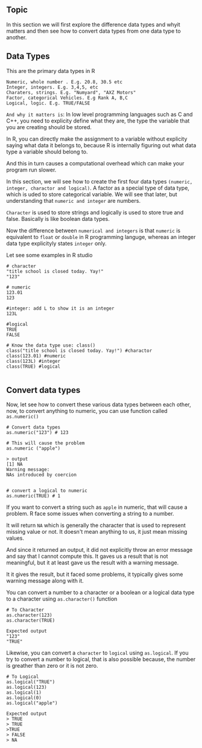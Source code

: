 ## Topic

In this section we will first explore the difference data types and whyit matters and then see how to convert data types from one data type to another.


## Data Types
This are the primary data types in R

```
Numeric, whole number . E.g. 20.8, 30.5 etc
Integer, integers. E.g. 3,4,5, etc
Charaters, strings. E.g. "Numyard", "AXZ Motors"
Factor, categorical Vehicles. E.g Rank A, B,C
Logical, logic. E.g. TRUE/FALSE
```

`And why it matters is`: In low level programming languages such as C and C++, you need to explicity define what they are, the type the variable that you are creating should be stored.

In R, you can directly make the assignment to a variable without explicity saying what data it belongs to, because R is internally figuring out what data type a variable should belong to.

And this in turn causes a computational overhead which can make your program run slower.

In this section, we will see how to create the first four data types `(numeric, integer, charactor and logical)`. A factor as a special type of data type, which is uded to store categorical variable. We will see that later, but understanding that `numeric and integer` are numbers.

`Character` is used to store strings and logically is used to store true and false. Basically is like boolean data types.

Now the difference between `numerical and integers` is that `numeric` is equivalent to `float` or `double` in R programming languge,  whereas an integer data type explicityly states `integer` only.

Let see some examples in R studio

```
# character
"title school is closed today. Yay!"
"123"

# numeric
123.01
123

#integer: add L to show it is an integer
123L

#logical
TRUE
FALSE

# Know the data type use: class()
class("title school is closed today. Yay!") #charactor
class(123.01) #numeric
class(123L) #integer
class(TRUE) #logical
 
```

## Convert data types
Now, let see how to convert these various data types between each other, now, to convert anything to numeric, you can use function called `as.numeric()`

```
# Convert data types
as.numeric("123") # 123

# This will cause the problem
as.numeric ("apple")

> output
[1] NA
Warning message:
NAs introduced by coercion 


# convert a logical to numeric
as.numeric(TRUE) # 1
```

If you want to convert a string such as `apple` in numeric, that will cause a problem. R face some issues when converting a string to a number.

It will return `NA` which is generally the character that is used to represent missing value or not. It doesn't mean anything to us, it just mean missing values.

And since it returned an output, it did not explicitly throw an error message and say that I cannot compute this. It gaves us a result that is not meaningful, but it at least gave us the result with a warning message.

It it gives the result, but it faced some problems, it typically gives some warning message along with it.

You can convert a number to a character or a boolean or a logical data type to a character using `as.character()` function 


```
# To Character
as.character(123)
as.character(TRUE)

Expected output
"123"
"TRUE"
```

Likewise, you can convert a `character` to `logical` using `as.logical`. If you try to convert a number to logical, that is also possible because, the number is greather than zero or it is not zero.

```
# To Logical
as.logical("TRUE")
as.logical(123)
as.logical(1)
as.logical(0)
as.logical("apple")

Expected output
> TRUE
> TRUE
>TRUE
> FALSE
> NA
```
